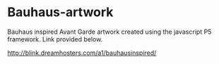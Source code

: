 # Bauhaus-artwork
Bauhaus inspired Avant Garde artwork created using the javascript P5 framework. Link provided below.

http://blink.dreamhosters.com/a1/bauhausinspired/

